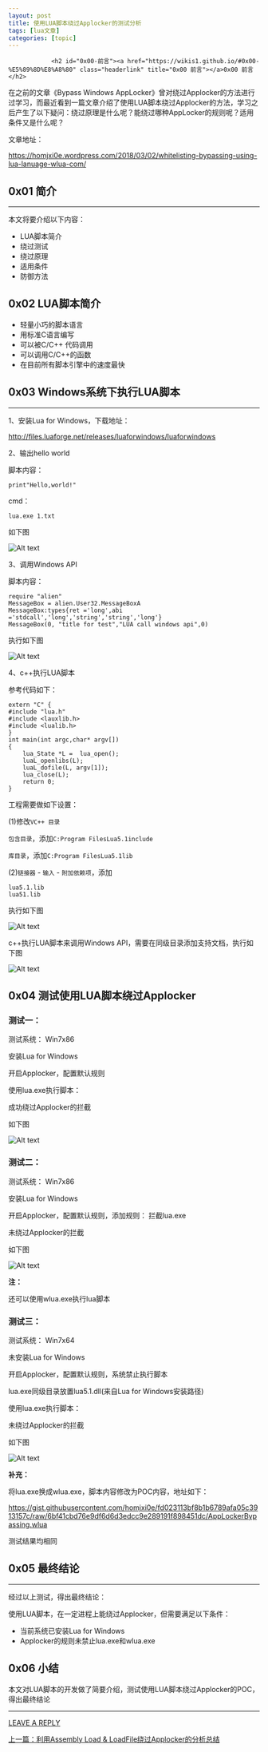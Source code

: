 ```yaml
---
layout: post
title: 使用LUA脚本绕过Applocker的测试分析 
tags: [lua文章]
categories: [topic]
---
```


                <h2 id="0x00-前言"><a href="https://wikis1.github.io/#0x00-%E5%89%8D%E8%A8%80" class="headerlink" title="0x00 前言"></a>0x00 前言</h2>
<p>在之前的文章《Bypass Windows AppLocker》曾对绕过Applocker的方法进行过学习，而最近看到一篇文章介绍了使用LUA脚本绕过Applocker的方法，学习之后产生了以下疑问：绕过原理是什么呢？能绕过哪种AppLocker的规则呢？适用条件又是什么呢？</p>
<p>文章地址：</p>
<p><a href="https://homjxi0e.wordpress.com/2018/03/02/whitelisting-bypassing-using-lua-lanuage-wlua-com/" target="_blank" rel="noopener noreferrer">https://homjxi0e.wordpress.com/2018/03/02/whitelisting-bypassing-using-lua-lanuage-wlua-com/</a></p>
<h2 id="0x01-简介"><a href="https://wikis1.github.io/#0x01-%E7%AE%80%E4%BB%8B" class="headerlink" title="0x01 简介"></a>0x01 简介</h2><hr>
<p>本文将要介绍以下内容：</p>
<ul>
<li>LUA脚本简介</li>
<li>绕过测试</li>
<li>绕过原理</li>
<li>适用条件</li>
<li>防御方法</li>
</ul>
<h2 id="0x02-LUA脚本简介"><a href="https://wikis1.github.io/#0x02-LUA%E8%84%9A%E6%9C%AC%E7%AE%80%E4%BB%8B" class="headerlink" title="0x02 LUA脚本简介"></a>0x02 LUA脚本简介</h2>
<ul>
<li>轻量小巧的脚本语言</li>
<li>用标准C语言编写</li>
<li>可以被C/C++ 代码调用</li>
<li>可以调用C/C++的函数</li>
<li>在目前所有脚本引擎中的速度最快</li>
</ul>
<h2 id="0x03-Windows系统下执行LUA脚本"><a href="https://wikis1.github.io/#0x03-Windows%E7%B3%BB%E7%BB%9F%E4%B8%8B%E6%89%A7%E8%A1%8CLUA%E8%84%9A%E6%9C%AC" class="headerlink" title="0x03 Windows系统下执行LUA脚本"></a>0x03 Windows系统下执行LUA脚本</h2><hr>
<p>1、安装Lua for Windows，下载地址：</p>
<p><a href="http://files.luaforge.net/releases/luaforwindows/luaforwindows" target="_blank" rel="noopener noreferrer">http://files.luaforge.net/releases/luaforwindows/luaforwindows</a></p>
<p>2、输出hello world</p>
<p>脚本内容：</p>
<pre><code>print"Hello,world!"
</code></pre><p>cmd：</p>
<pre><code>lua.exe 1.txt
</code></pre><p>如下图</p>
<p><img src="https://raw.githubusercontent.com/3gstudent/BlogPic/master/2018-3-6/2-1.png" alt="Alt text"></p>
<p>3、调用Windows API</p>
<p>脚本内容：</p>
<pre><code>require "alien"
MessageBox = alien.User32.MessageBoxA 
MessageBox:types{ret ='long',abi ='stdcall','long','string','string','long'}
MessageBox(0, "title for test","LUA call windows api",0)
</code></pre><p>执行如下图</p>
<p><img src="https://raw.githubusercontent.com/3gstudent/BlogPic/master/2018-3-6/2-2.png" alt="Alt text"></p>
<p>4、c++执行LUA脚本</p>
<p>参考代码如下：</p>
<pre><code>extern "C" {  
#include "lua.h"    
#include &lt;lauxlib.h&gt;     
#include &lt;lualib.h&gt;     
} 
int main(int argc,char* argv[])
{
    lua_State *L =  lua_open();
    luaL_openlibs(L);
    luaL_dofile(L, argv[1]);
    lua_close(L);
    return 0;
}
</code></pre><p>工程需要做如下设置：</p>
<p>(1)修改<code>VC++ 目录</code></p>
<p><code>包含目录</code>，添加<code>C:Program FilesLua5.1include</code></p>
<p><code>库目录</code>，添加<code>C:Program FilesLua5.1lib</code></p>
<p>(2)<code>链接器</code> - <code>输入</code> - <code>附加依赖项</code>，添加</p>
<pre><code>lua5.1.lib
lua51.lib
</code></pre><p>执行如下图</p>
<p><img src="https://raw.githubusercontent.com/3gstudent/BlogPic/master/2018-3-6/3-1.png" alt="Alt text"></p>
<p>c++执行LUA脚本来调用Windows API，需要在同级目录添加支持文档，执行如下图</p>
<p><img src="https://raw.githubusercontent.com/3gstudent/BlogPic/master/2018-3-6/3-2.png" alt="Alt text"></p>
<h2 id="0x04-测试使用LUA脚本绕过Applocker"><a href="https://wikis1.github.io/#0x04-%E6%B5%8B%E8%AF%95%E4%BD%BF%E7%94%A8LUA%E8%84%9A%E6%9C%AC%E7%BB%95%E8%BF%87Applocker" class="headerlink" title="0x04 测试使用LUA脚本绕过Applocker"></a>0x04 测试使用LUA脚本绕过Applocker</h2>
<h3 id="测试一："><a href="https://wikis1.github.io/#%E6%B5%8B%E8%AF%95%E4%B8%80%EF%BC%9A" class="headerlink" title="测试一："></a>测试一：</h3><p>测试系统： Win7x86</p>
<p>安装Lua for Windows</p>
<p>开启Applocker，配置默认规则</p>
<p>使用lua.exe执行脚本：</p>
<p>成功绕过Applocker的拦截</p>
<p>如下图</p>
<p><img src="https://raw.githubusercontent.com/3gstudent/BlogPic/master/2018-3-6/2-3.png" alt="Alt text"></p>
<h3 id="测试二："><a href="https://wikis1.github.io/#%E6%B5%8B%E8%AF%95%E4%BA%8C%EF%BC%9A" class="headerlink" title="测试二："></a>测试二：</h3><p>测试系统： Win7x86</p>
<p>安装Lua for Windows</p>
<p>开启Applocker，配置默认规则，添加规则： 拦截lua.exe</p>
<p>未绕过Applocker的拦截</p>
<p>如下图</p>
<p><img src="https://raw.githubusercontent.com/3gstudent/BlogPic/master/2018-3-6/2-4.png" alt="Alt text"></p>
<p><strong>注：</strong></p>
<p>还可以使用wlua.exe执行lua脚本</p>
<h3 id="测试三："><a href="https://wikis1.github.io/#%E6%B5%8B%E8%AF%95%E4%B8%89%EF%BC%9A" class="headerlink" title="测试三："></a>测试三：</h3><p>测试系统： Win7x64</p>
<p>未安装Lua for Windows</p>
<p>开启Applocker，配置默认规则，系统禁止执行脚本</p>
<p>lua.exe同级目录放置lua5.1.dll(来自Lua for Windows安装路径)</p>
<p>使用lua.exe执行脚本：</p>
<p>未绕过Applocker的拦截</p>
<p>如下图</p>
<p><img src="https://raw.githubusercontent.com/3gstudent/BlogPic/master/2018-3-6/2-5.png" alt="Alt text"></p>
<p><strong>补充：</strong></p>
<p>将lua.exe换成wlua.exe，脚本内容修改为POC内容，地址如下：</p>
<p><a href="https://gist.githubusercontent.com/homjxi0e/fd023113bf8b1b6789afa05c3913157c/raw/6bf41cbd76e9df6d6d3edcc9e289191f898451dc/AppLockerBypassing.wlua" target="_blank" rel="noopener noreferrer">https://gist.githubusercontent.com/homjxi0e/fd023113bf8b1b6789afa05c3913157c/raw/6bf41cbd76e9df6d6d3edcc9e289191f898451dc/AppLockerBypassing.wlua</a></p>
<p>测试结果均相同</p>
<h2 id="0x05-最终结论"><a href="https://wikis1.github.io/#0x05-%E6%9C%80%E7%BB%88%E7%BB%93%E8%AE%BA" class="headerlink" title="0x05 最终结论"></a>0x05 最终结论</h2><hr>
<p>经过以上测试，得出最终结论：</p>
<p>使用LUA脚本，在一定进程上能绕过Applocker，但需要满足以下条件：</p>
<ul>
<li>当前系统已安装Lua for Windows</li>
<li>Applocker的规则未禁止lua.exe和wlua.exe</li>
</ul>
<h2 id="0x06-小结"><a href="https://wikis1.github.io/#0x06-%E5%B0%8F%E7%BB%93" class="headerlink" title="0x06 小结"></a>0x06 小结</h2>
<p>本文对LUA脚本的开发做了简要介绍，测试使用LUA脚本绕过Applocker的POC，得出最终结论</p>
<hr>
<p><a href="https://github.com/3gstudent/feedback/issues/new" target="_blank" rel="noopener noreferrer">LEAVE A REPLY</a></p>

                
<p class="red-link-context">
    <a href="https://wikis1.github.io/a99095d9.html" rel="next" title="利用Assembly Load &amp; LoadFile绕过Applocker的分析总结">
    上一篇：利用Assembly Load &amp; LoadFile绕过Applocker的分析总结
  </a>
</p>



<p class="red-link-context">
    
</p>